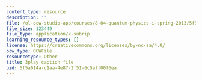 ```yaml
---
content_type: resource
description: ''
file: /ol-ocw-studio-app/courses/8-04-quantum-physics-i-spring-2013/5f5a614ac1aa4e872f516c5aff00f6ea_mLe8YCnUed4.srt
file_size: 123449
file_type: application/x-subrip
learning_resource_types: []
license: https://creativecommons.org/licenses/by-nc-sa/4.0/
ocw_type: OCWFile
resourcetype: Other
title: 3play caption file
uid: 5f5a614a-c1aa-4e87-2f51-6c5aff00f6ea
---
```

